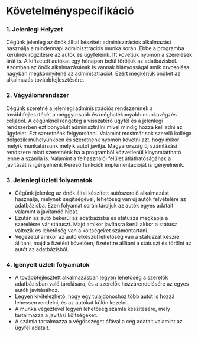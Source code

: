# Követelményspecifikáció

### 1. Jelenlegi Helyzet
    
   Cégünk jelenleg az önök álltal készített adminisztrációs alkalmazást használja a mindennapi adminisztrációs munka során.
  Ebbe a programba kerülnek rögzítésre az autók és ügyfeleink. Itt követjük nyomon a szerelések árát is. A kifizetett autókat
  egy hónapon belül töröljük az adatbázisból. Azomban az önök alkalmazásának is vannak hiányosságai amik orvosolása nagyban megkönnyítené az adminisztrációt.
  Ezért megkérjük önöket az alkalmazás továbbfejlesztésére. 
  
### 2. Vágyálomrendszer

   Cégünk szeretné a jelenlegi adminisztrációs rendszerének a továbbfejlesztését a méggyorsabb és méghatékonyabb munkavégzés céljából. A cégünknél rengeteg a visszatérő ügyfél és a jelenlegi rendszerben ezt bonyolult adminisztrálni mivel mindíg hozzá kell adni az ügyfelet. Ezt szeretnénk felgyorsítani.
   Valamint mostmár sok szerelő kolléga dolgozik műhelyünkben és szeretnénk nyomon követni azt, hogy mikor melyik munkatársunk melyik autót javítja. Magyarország új számlázási rendszere miatt szeretnénk ha a programból közvetlenül kinyomtattható lenne a számla is. Valamint a felhasználói felület átláthatóságának a javítását is igényelnénk
   Kereső funkciók implementációját is igényelnénk.

### 3. Jelenlegi üzleti folyamatok

 * Cégünk jelenleg az önök által készített autószerelő alkalmazást használja, melynek segítségével, lehetőség van új autók felvételére az adatbázisba. Ezen folyamat során tároljuk az autók egyes adatait valamint a javítandó hibát.
 * Ezután az autó bekerül az adatbázisba és státusza megkapja a szerelésre vár státuszt. Majd amikor javításra kerül akkor a státusz változik és lehetőség van a költségeket számontartani.
 * Végezetül amikor az autó elkészül lehetőség van a státuszát készre állítani, majd a fizetést követően, fizetettre állítani a státuszt és törölni az autót az adatbázisból.

### 4. Igényelt üzleti folyamatok

 * A továbbfejlesztett alkalmazásban legyen lehetőség a szerelők adatbázisban való tárolására, és a szerelők hozzárendelésére az egyes autók javításához.
 * Legyen kivitelezhető, hogy egy tulajdonoshoz több autót is hozzá lehessen rendelni, és az autókat külön kezelni.
 * A munka végeztével legyen lehetőség számla készítésére, mely tartalmazza a javítási költségeket.
 * A számla tartalmazza a végösszeget áfával a cég adatait valamint az ügyfél adatait.
